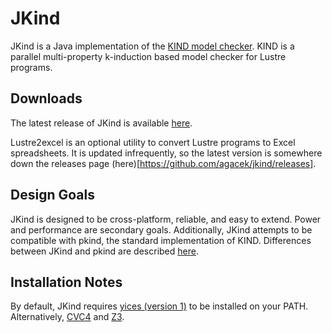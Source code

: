 JKind
=====

JKind is a Java implementation of the [KIND model
checker](http://clc.cs.uiowa.edu/Kind/). KIND is a parallel
multi-property k-induction based model checker for Lustre programs.

Downloads
---------
The latest release of JKind is available [here](https://github.com/agacek/jkind/releases).

Lustre2excel is an optional utility to convert Lustre programs to Excel spreadsheets. It is updated infrequently, so the latest version is somewhere down the releases page (here)[https://github.com/agacek/jkind/releases].

Design Goals
------------

JKind is designed to be cross-platform, reliable, and easy to extend.
Power and performance are secondary goals. Additionally, JKind
attempts to be compatible with pkind, the standard implementation of
KIND. Differences between JKind and pkind are described
[here](https://github.com/agacek/jkind/wiki/Differences-with-pkind).


Installation Notes
------------------

By default, JKind requires [yices (version 1)](http://yices.csl.sri.com/download.shtml) to be installed on your PATH. Alternatively, [CVC4](http://cvc4.cs.nyu.edu/web/) and [Z3](http://z3.codeplex.com/).

